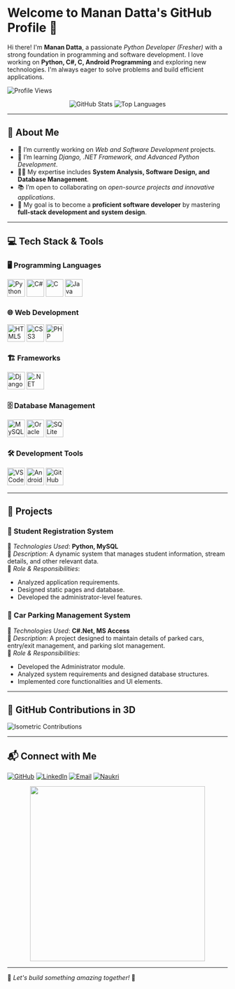 # Welcome to Manan Datta's GitHub Profile 👋  

Hi there! I'm **Manan Datta**, a passionate *Python Developer (Fresher)* with a strong foundation in programming and software development. I love working on **Python, C#, C, Android Programming** and exploring new technologies. I'm always eager to solve problems and build efficient applications.  

![Profile Views](https://komarev.com/ghpvc/?username=manandatta&color=blue)  

<p align="center">
  <img src="https://github-readme-stats.vercel.app/api?username=manandatta&show_icons=true&theme=radical" alt="GitHub Stats">
  <img src="https://github-readme-stats.vercel.app/api/top-langs/?username=manandatta&layout=compact&theme=radical" alt="Top Languages">
</p>

---

## 🚀 About Me  

- 🔧 I’m currently working on *Web and Software Development* projects.  
- 🌱 I’m learning *Django, .NET Framework, and Advanced Python Development*.  
- 👨‍💻 My expertise includes **System Analysis, Software Design, and Database Management**.  
- 📚 I’m open to collaborating on *open-source projects and innovative applications*.  
- 🎯 My goal is to become a **proficient software developer** by mastering **full-stack development and system design**.  

---

## 💻 Tech Stack & Tools  

### 🖥 Programming Languages  
<p align="left">
  <img src="https://cdn.jsdelivr.net/gh/devicons/devicon/icons/python/python-original.svg" height="40" alt="Python"/>
  <img src="https://cdn.jsdelivr.net/gh/devicons/devicon/icons/csharp/csharp-original.svg" height="40" alt="C#"/>
  <img src="https://cdn.jsdelivr.net/gh/devicons/devicon/icons/c/c-original.svg" height="40" alt="C"/>
  <img src="https://cdn.jsdelivr.net/gh/devicons/devicon/icons/java/java-original.svg" height="40" alt="Java"/>
</p>

### 🌐 Web Development  
<p align="left">
  <img src="https://cdn.jsdelivr.net/gh/devicons/devicon/icons/html5/html5-original.svg" height="40" alt="HTML5"/>
  <img src="https://cdn.jsdelivr.net/gh/devicons/devicon/icons/css3/css3-original.svg" height="40" alt="CSS3"/>
  <img src="https://cdn.jsdelivr.net/gh/devicons/devicon/icons/php/php-original.svg" height="40" alt="PHP"/>
</p>

### 🏗 Frameworks  
<p align="left">
  <img src="https://cdn.jsdelivr.net/gh/devicons/devicon/icons/django/django-plain.svg" height="40" alt="Django"/>
  <img src="https://cdn.jsdelivr.net/gh/devicons/devicon/icons/dot-net/dot-net-original.svg" height="40" alt=".NET"/>
</p>

### 🗄 Database Management  
<p align="left">
  <img src="https://cdn.jsdelivr.net/gh/devicons/devicon/icons/mysql/mysql-original.svg" height="40" alt="MySQL"/>
  <img src="https://cdn.jsdelivr.net/gh/devicons/devicon/icons/oracle/oracle-original.svg" height="40" alt="Oracle"/>
  <img src="https://cdn.jsdelivr.net/gh/devicons/devicon/icons/sqlite/sqlite-original.svg" height="40" alt="SQLite"/>
</p>

### 🛠 Development Tools  
<p align="left">
  <img src="https://cdn.jsdelivr.net/gh/devicons/devicon/icons/vscode/vscode-original.svg" height="40" alt="VS Code"/>
  <img src="https://cdn.jsdelivr.net/gh/devicons/devicon/icons/androidstudio/androidstudio-original.svg" height="40" alt="Android Studio"/>
  <img src="https://cdn.jsdelivr.net/gh/devicons/devicon/icons/github/github-original.svg" height="40" alt="GitHub"/>
</p>

---

## 🚀 Projects  

### 📌 Student Registration System  
📌 *Technologies Used*: **Python, MySQL**  
📌 *Description*: A dynamic system that manages student information, stream details, and other relevant data.  
📌 *Role & Responsibilities*:  
  - Analyzed application requirements.  
  - Designed static pages and database.  
  - Developed the administrator-level features.  

### 📌 Car Parking Management System  
📌 *Technologies Used*: **C#.Net, MS Access**  
📌 *Description*: A project designed to maintain details of parked cars, entry/exit management, and parking slot management.  
📌 *Role & Responsibilities*:  
  - Developed the Administrator module.  
  - Analyzed system requirements and designed database structures.  
  - Implemented core functionalities and UI elements.  

---

## 🌟 GitHub Contributions in 3D  

![Isometric Contributions](https://isometric-contributions.vercel.app/api?username=manandatta&theme=github-light)  

---

## 📬 Connect with Me  

<p>
  <a href="https://github.com/manandatta" target="_blank"><img src="https://img.shields.io/badge/GitHub-181717?style=for-the-badge&logo=github&logoColor=white" alt="GitHub"></a>
  <a href="https://www.linkedin.com/in/manandatta" target="_blank"><img src="https://img.shields.io/badge/LinkedIn-0077B5?style=for-the-badge&logo=linkedin&logoColor=white" alt="LinkedIn"></a>
  <a href="mailto:manandatta673@gmail.com" target="_blank"><img src="https://img.shields.io/badge/Email-D14836?style=for-the-badge&logo=gmail&logoColor=white" alt="Email"></a>
  <a href="https://www.naukri.com/m/manandatta" target="_blank"><img src="https://img.shields.io/badge/Naukri-0057B7?style=for-the-badge&logo=naukri&logoColor=white" alt="Naukri"></a>
</p>

<p align="center">
  <img src="https://media.giphy.com/media/LmNwrBhejkK9EFP504/giphy.gif" width="400">
</p>

---

🌟 *Let's build something amazing together!* 🌟  
